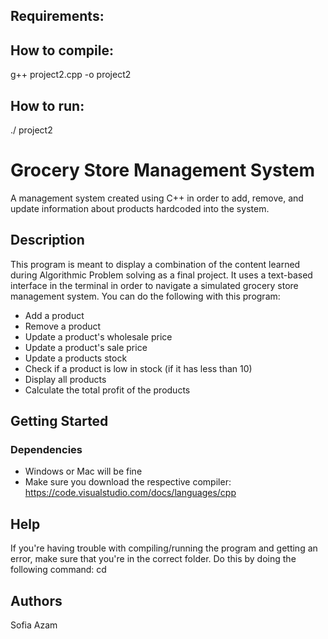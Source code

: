 ## Requirements:
 

## How to compile:
g++ project2.cpp -o project2 

## How to run:
./ project2


# Grocery Store Management System

A management system created using C++ in order to add, remove, and update information about products hardcoded into the system.

## Description

This program is meant to display a combination of the content learned during Algorithmic Problem solving as a final project. It uses a text-based interface in the terminal in order to navigate a simulated grocery store management system. You can do the following with this program:
* Add a product
* Remove a product
* Update a product's wholesale price
* Update a product's sale price
* Update a products stock
* Check if a product is low in stock (if it has less than 10)
* Display all products
* Calculate the total profit of the products

## Getting Started

### Dependencies

* Windows or Mac will be fine
* Make sure you download the respective compiler: https://code.visualstudio.com/docs/languages/cpp

## Help

If you're having trouble with compiling/running the program and getting an error, make sure that you're in the correct folder. Do this by doing the following command: cd <nameOfFile>

## Authors

Sofia Azam
